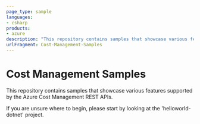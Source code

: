 ```yaml
---
page_type: sample
languages:
- csharp
products:
- azure
description: "This repository contains samples that showcase various features supported by the Azure Cost Management REST APIs. "
urlFragment: Cost-Management-Samples
---
```


# Cost Management Samples

This repository contains samples that showcase various features supported by the Azure Cost Management REST APIs. 

If you are unsure where to begin, please start by looking at the 'helloworld-dotnet' project.

